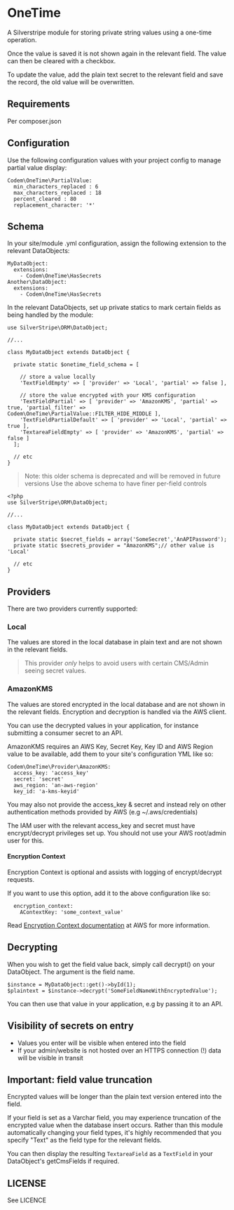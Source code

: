 # OneTime

A Silverstripe module for storing private string values using a one-time operation.

Once the value is saved it is not shown again in the relevant field. The value can then be cleared with a checkbox.

To update the value, add the plain text secret to the relevant field and save the record, the old value will be overwritten.


## Requirements
Per composer.json

## Configuration

Use the following configuration values with your project config to manage partial value display:
```
Codem\OneTime\PartialValue:
  min_characters_replaced : 6
  max_characters_replaced : 18
  percent_cleared : 80
  replacement_character: '*'
```

## Schema
In your site/module .yml configuration, assign the following extension to the relevant DataObjects:

```
MyDataObject:
  extensions:
    - Codem\OneTime\HasSecrets
Another\DataObject:
  extensions:
    - Codem\OneTime\HasSecrets
```

In the relevant DataObjects, set up private statics to mark certain fields as being handled by the module:

```
use SilverStripe\ORM\DataObject;

//...

class MyDataObject extends DataObject {

  private static $onetime_field_schema = [

    // store a value locally
    'TextFieldEmpty' => [ 'provider' => 'Local', 'partial' => false ],

    // store the value encrypted with your KMS configuration
    'TextFieldPartial' => [ 'provider' => 'AmazonKMS', 'partial' => true, 'partial_filter' =>  Codem\OneTime\PartialValue::FILTER_HIDE_MIDDLE ],
    'TextFieldPartialDefault' => [ 'provider' => 'Local', 'partial' => true ],
    'TextareaFieldEmpty' => [ 'provider' => 'AmazonKMS', 'partial' => false ]
  ];

  // etc
}
```

> Note: this older schema is deprecated and will be removed in future versions
> Use the above schema to have finer per-field controls

```
<?php
use SilverStripe\ORM\DataObject;

//...

class MyDataObject extends DataObject {

  private static $secret_fields = array('SomeSecret','AnAPIPassword');
  private static $secrets_provider = "AmazonKMS";// other value is 'Local'

  // etc
}
```

## Providers
There are two providers currently supported:

### Local
The values are stored in the local database in plain text and are not shown in the relevant fields.
> This provider *only* helps to avoid users with certain CMS/Admin seeing secret values.

### AmazonKMS
The values are stored encrypted in the local database and are not shown in the relevant fields. Encryption and decryption is handled via the AWS client.

You can use the decrypted values in your application, for instance submitting a consumer secret to an API.

AmazonKMS requires an AWS Key, Secret Key, Key ID and AWS Region value to be available, add them to your site's configuration YML like so:

```
Codem\OneTime\Provider\AmazonKMS:
  access_key: 'access_key'
  secret: 'secret'
  aws_region: 'an-aws-region'
  key_id: 'a-kms-keyid'
```

You may also not provide the access_key & secret and instead rely on other authentication methods provided by AWS (e.g ~/.aws/credentials)

The IAM user with the relevant access_key and secret must have encrypt/decrypt privileges set up. You should not use your AWS root/admin user for this.

#### Encryption Context

Encryption Context is optional and assists with logging of encrypt/decrypt requests.

If you want to use this option, add it to the above configuration like so:
```
  encryption_context:
    AContextKey: 'some_context_value'
```

Read [Encryption Context documentation](https://docs.aws.amazon.com/kms/latest/developerguide/encryption-context.html) at AWS for more information.

## Decrypting
When you wish to get the field value back, simply call decrypt() on your DataObject. The argument is the field name.
```
$instance = MyDataObject::get()->byId(1);
$plaintext = $instance->decrypt('SomeFieldNameWithEncryptedValue');
```
You can then use that value in your application, e.g by passing it to an API.

## Visibility of secrets on entry

+ Values you enter will be visible when entered into the field
+ If your admin/website is not hosted over an HTTPS connection (!) data will be visible in transit

## Important: field value truncation

Encrypted values will be longer than the plain text version entered into the field.

If your field is set as a Varchar field, you may experience truncation of the encrypted value when the database insert occurs. Rather than this module automatically changing your field types, it's highly recommended that you specify "Text" as the field type for the relevant fields.

You can then display the resulting ```TextareaField``` as a ```TextField``` in your DataObject's getCmsFields if required.

## LICENSE

See LICENCE
